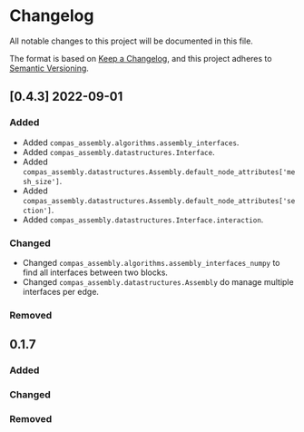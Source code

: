 # Changelog

All notable changes to this project will be documented in this file.

The format is based on [Keep a Changelog](https://keepachangelog.com/en/1.0.0/),
and this project adheres to [Semantic Versioning](https://semver.org/spec/v2.0.0.html).

## [0.4.3] 2022-09-01

### Added

* Added `compas_assembly.algorithms.assembly_interfaces`.
* Added `compas_assembly.datastructures.Interface`.
* Added `compas_assembly.datastructures.Assembly.default_node_attributes['mesh_size']`.
* Added `compas_assembly.datastructures.Assembly.default_node_attributes['section']`.
* Added `compas_assembly.datastructures.Interface.interaction`.

### Changed

* Changed `compas_assembly.algorithms.assembly_interfaces_numpy` to find all interfaces between two blocks.
* Changed `compas_assembly.datastructures.Assembly` do manage multiple interfaces per edge.

### Removed

## 0.1.7

### Added

### Changed

### Removed
